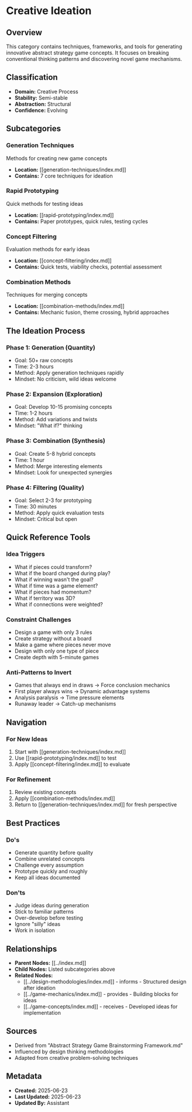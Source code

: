 # Creative Ideation

## Overview

This category contains techniques, frameworks, and tools for generating innovative abstract strategy game concepts. It focuses on breaking conventional thinking patterns and discovering novel game mechanisms.

## Classification
- **Domain:** Creative Process
- **Stability:** Semi-stable
- **Abstraction:** Structural
- **Confidence:** Evolving

## Subcategories

### Generation Techniques
Methods for creating new game concepts
- **Location:** [[generation-techniques/index.md]]
- **Contains:** 7 core techniques for ideation

### Rapid Prototyping
Quick methods for testing ideas
- **Location:** [[rapid-prototyping/index.md]]
- **Contains:** Paper prototypes, quick rules, testing cycles

### Concept Filtering
Evaluation methods for early ideas
- **Location:** [[concept-filtering/index.md]]
- **Contains:** Quick tests, viability checks, potential assessment

### Combination Methods
Techniques for merging concepts
- **Location:** [[combination-methods/index.md]]
- **Contains:** Mechanic fusion, theme crossing, hybrid approaches

## The Ideation Process

### Phase 1: Generation (Quantity)
- Goal: 50+ raw concepts
- Time: 2-3 hours
- Method: Apply generation techniques rapidly
- Mindset: No criticism, wild ideas welcome

### Phase 2: Expansion (Exploration)
- Goal: Develop 10-15 promising concepts
- Time: 1-2 hours
- Method: Add variations and twists
- Mindset: "What if?" thinking

### Phase 3: Combination (Synthesis)
- Goal: Create 5-8 hybrid concepts
- Time: 1 hour
- Method: Merge interesting elements
- Mindset: Look for unexpected synergies

### Phase 4: Filtering (Quality)
- Goal: Select 2-3 for prototyping
- Time: 30 minutes
- Method: Apply quick evaluation tests
- Mindset: Critical but open

## Quick Reference Tools

### Idea Triggers
- What if pieces could transform?
- What if the board changed during play?
- What if winning wasn't the goal?
- What if time was a game element?
- What if pieces had momentum?
- What if territory was 3D?
- What if connections were weighted?

### Constraint Challenges
- Design a game with only 3 rules
- Create strategy without a board
- Make a game where pieces never move
- Design with only one type of piece
- Create depth with 5-minute games

### Anti-Patterns to Invert
- Games that always end in draws → Force conclusion mechanics
- First player always wins → Dynamic advantage systems
- Analysis paralysis → Time pressure elements
- Runaway leader → Catch-up mechanisms

## Navigation

### For New Ideas
1. Start with [[generation-techniques/index.md]]
2. Use [[rapid-prototyping/index.md]] to test
3. Apply [[concept-filtering/index.md]] to evaluate

### For Refinement
1. Review existing concepts
2. Apply [[combination-methods/index.md]]
3. Return to [[generation-techniques/index.md]] for fresh perspective

## Best Practices

### Do's
- Generate quantity before quality
- Combine unrelated concepts
- Challenge every assumption
- Prototype quickly and roughly
- Keep all ideas documented

### Don'ts
- Judge ideas during generation
- Stick to familiar patterns
- Over-develop before testing
- Ignore "silly" ideas
- Work in isolation

## Relationships
- **Parent Nodes:** [[../index.md]]
- **Child Nodes:** Listed subcategories above
- **Related Nodes:**
  - [[../design-methodologies/index.md]] - informs - Structured design after ideation
  - [[../game-mechanics/index.md]] - provides - Building blocks for ideas
  - [[../game-concepts/index.md]] - receives - Developed ideas for implementation

## Sources
- Derived from "Abstract Strategy Game Brainstorming Framework.md"
- Influenced by design thinking methodologies
- Adapted from creative problem-solving techniques

## Metadata
- **Created:** 2025-06-23
- **Last Updated:** 2025-06-23
- **Updated By:** Assistant
